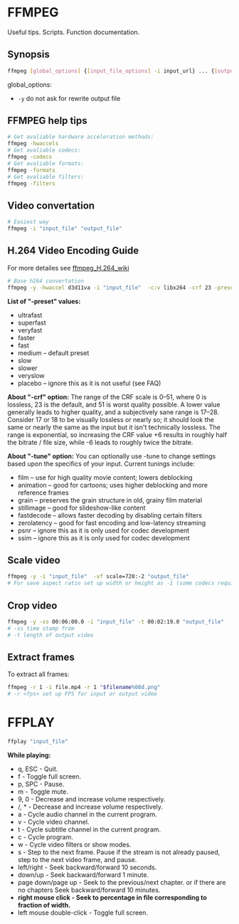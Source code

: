 # FFMPEG
Useful tips. Scripts. Function documentation.
## Synopsis
```bash 
ffmpeg [global_options] {[input_file_options] -i input_url} ... {[output_file_options] output_url} ...
```
global_options:
* ```-y``` do not ask for rewrite output file

## FFMPEG help tips
```bash
# Get avaliable hardware acceleration methods:
ffmpeg -hwaccels
# Get avaliable codecs:
ffmpeg -codecs
# Get avaliable formats:
ffmpeg -formats
# Get avaliable filters:
ffmpeg -filters
```
## Video convertation
```bash 
# Easiest way
ffmpeg -i "input_file" "output_file"
```
## H.264 Video Encoding Guide
For more detailes see [ffmpeg_H.264_wiki](https://trac.ffmpeg.org/wiki/Encode/H.264)

```bash
# Base h264 convertation
ffmpeg -y -hwaccel d3d11va -i "input_file"  -c:v libx264 -crf 23 -preset veryslow -tune zerolatency "output_file.mp4"
```

**List of "-preset" values:**
* ultrafast
* superfast
* veryfast
* faster
* fast
* medium – default preset
* slow
* slower
* veryslow
* placebo – ignore this as it is not useful (see FAQ)

**About "-crf" option:**
The range of the CRF scale is 0–51, where 0 is lossless, 23 is the default, and 51 is worst quality possible. A lower value generally leads to higher quality, and a subjectively sane range is 17–28. Consider 17 or 18 to be visually lossless or nearly so; it should look the same or nearly the same as the input but it isn't technically lossless.
The range is exponential, so increasing the CRF value +6 results in roughly half the bitrate / file size, while -6 leads to roughly twice the bitrate.

**About "-tune" option:**
You can optionally use -tune to change settings based upon the specifics of your input. 
Current tunings include:
* film – use for high quality movie content; lowers deblocking
* animation – good for cartoons; uses higher deblocking and more reference frames
* grain – preserves the grain structure in old, grainy film material
* stillimage – good for slideshow-like content
* fastdecode – allows faster decoding by disabling certain filters
* zerolatency – good for fast encoding and low-latency streaming
* psnr – ignore this as it is only used for codec development
* ssim – ignore this as it is only used for codec development

## Scale video
```bash
ffmpeg -y -i "input_file"  -vf scale=720:-2 "output_file"
# For save aspect ratio set up width or height as -1 (some codecs require -2)
```
## Crop video
```bash
ffmpeg -y -ss 00:06:00.0 -i "input_file" -t 00:02:19.0 "output_file"
# -ss time stamp from
# -t length of output video
```
## Extract frames
To extract all frames: 
```bash
ffmpeg -r 1 -i file.mp4 -r 1 "$filename%08d.png"
# -r <fps> set up FPS for input or output video
```
# FFPLAY
```bash
ffplay "input_file"
```
**While playing:**
* q, ESC - Quit.
* f - Toggle full screen.
* p, SPC - Pause.
* m - Toggle mute.
* 9, 0 - Decrease and increase volume respectively.
* /, * - Decrease and increase volume respectively.
* a - Cycle audio channel in the current program.
* v - Cycle video channel.
* t - Cycle subtitle channel in the current program.
* c - Cycle program.
* w - Cycle video filters or show modes.
* s - Step to the next frame. Pause if the stream is not already paused, step to the next video frame, and pause.
* left/right - Seek backward/forward 10 seconds.
* down/up - Seek backward/forward 1 minute.
* page down/page up - Seek to the previous/next chapter. or if there are no chapters Seek backward/forward 10 minutes.
* **right mouse click - Seek to percentage in file corresponding to fraction of width.**
* left mouse double-click - Toggle full screen.


